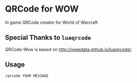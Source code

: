 # QRCode for WOW
In game QRCode creator for World of Warcraft

## Special Thanks to `luaqrcode`

QRCode-Wow is based on <http://speedata.github.io/luaqrcode/>. 

## Usage

```
/qrcode YOUR MESSAGE
```
